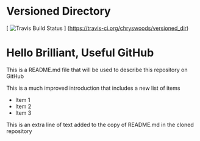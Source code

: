 # Versioned Directory

[ ![Travis Build Status](https://travis-ci.org/rhoslynroebuck/versioned_dir.svg?branch=master) ]
(https://travis-ci.org/chryswoods/versioned_dir)

# Hello Brilliant, Useful GitHub

This is a README.md file that will be used to describe this
repository on GitHub

This is a much improved introduction that includes a 
new list of items

* Item 1
* Item 2
* Item 3

This is an extra line of text added to the copy 
of README.md in the cloned repository
